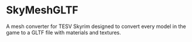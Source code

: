 # SkyMeshGLTF
A mesh converter for TESV Skyrim designed to convert every model in the game to a GLTF file with materials and textures.
